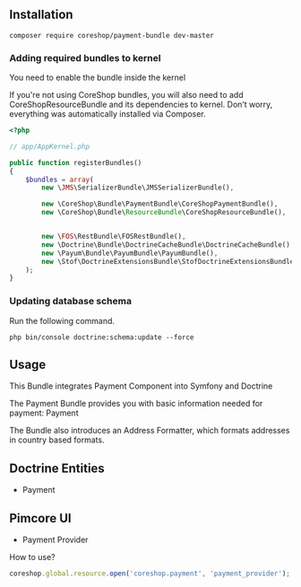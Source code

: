 ## Installation
```
composer require coreshop/payment-bundle dev-master
```

### Adding required bundles to kernel
You need to enable the bundle inside the kernel

If you're not using CoreShop bundles, you will also need to add CoreShopResourceBundle and its dependencies
to kernel. Don’t worry, everything was automatically installed via Composer.

```php
<?php

// app/AppKernel.php

public function registerBundles()
{
    $bundles = array(
        new \JMS\SerializerBundle\JMSSerializerBundle(),

        new \CoreShop\Bundle\PaymentBundle\CoreShopPaymentBundle(),
        new \CoreShop\Bundle\ResourceBundle\CoreShopResourceBundle(),


        new \FOS\RestBundle\FOSRestBundle(),
        new \Doctrine\Bundle\DoctrineCacheBundle\DoctrineCacheBundle(),
        new \Payum\Bundle\PayumBundle\PayumBundle(),
        new \Stof\DoctrineExtensionsBundle\StofDoctrineExtensionsBundle(),
    );
}
```

### Updating database schema
Run the following command.

```
php bin/console doctrine:schema:update --force
```

## Usage

This Bundle integrates Payment Component into Symfony and Doctrine

The Payment Bundle provides you with basic information needed for payment: Payment

The Bundle also introduces an Address Formatter, which formats addresses in country based formats.

## Doctrine Entities
 - Payment

 ## Pimcore UI

 - Payment Provider

How to use?

```javascript
coreshop.global.resource.open('coreshop.payment', 'payment_provider');
```